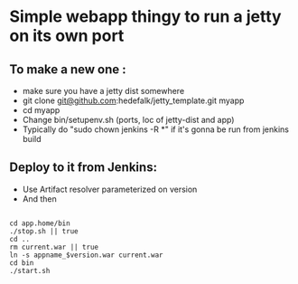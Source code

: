 # Simple webapp thingy to run a jetty on its own port

## To make a new one :

* make sure you have a jetty dist somewhere
* git clone git@github.com:hedefalk/jetty_template.git myapp
* cd myapp
* Change bin/setupenv.sh (ports, loc of jetty-dist and app)
* Typically do "sudo chown jenkins -R *" if it's gonna be run from jenkins build


## Deploy to it from Jenkins:

* Use Artifact resolver parameterized on version
* And then 
<pre><code>
cd app.home/bin
./stop.sh || true
cd ..
rm current.war || true
ln -s appname_$version.war current.war
cd bin
./start.sh
</code></pre>
